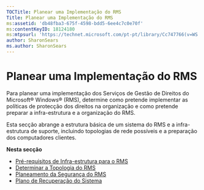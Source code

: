 ```yaml
---
TOCTitle: Planear uma Implementação do RMS
Title: Planear uma Implementação do RMS
ms:assetid: 'db48fba3-675f-4598-bdd5-6ee4c7c0e70f'
ms:contentKeyID: 18124180
ms:mtpsurl: 'https://technet.microsoft.com/pt-pt/library/Cc747766(v=WS.10)'
author: SharonSears
ms.author: SharonSears
---
```


Planear uma Implementação do RMS
================================

Para planear uma implementação dos Serviços de Gestão de Direitos do Microsoft® Windows® (RMS), determine como pretende implementar as políticas de protecção dos direitos na organização e como pretende preparar a infra-estrutura e a organização do RMS.

Esta secção abrange a estrutura básica de um sistema do RMS e a infra-estrutura de suporte, incluindo topologias de rede possíveis e a preparação dos computadores clientes.

**Nesta secção**

-   [Pré-requisitos de Infra-estrutura para o RMS](https://technet.microsoft.com/a132ed26-77e7-4061-9850-8dd246cee2b9)
-   [Determinar a Topologia do RMS](https://technet.microsoft.com/bf516f7d-b3a1-4e7f-971f-bfab1db41812)
-   [Planeamento da Segurança do RMS](https://technet.microsoft.com/eb0fa784-1246-44aa-be31-2c332db7d09c)
-   [Plano de Recuperação do Sistema](https://technet.microsoft.com/a7779ffd-7a94-4e13-b846-0ffd00608e02)
